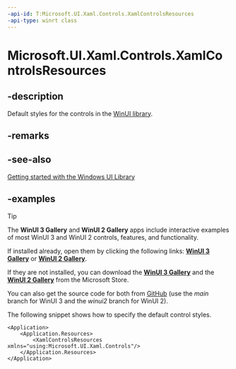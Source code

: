 ```yaml
---
-api-id: T:Microsoft.UI.Xaml.Controls.XamlControlsResources
-api-type: winrt class
---
```


<!-- Class syntax.
public class XamlControlsResources : ResourceDictionary, ResourceDictionary
-->

# Microsoft.UI.Xaml.Controls.XamlControlsResources

## -description

Default styles for the controls in the [WinUI library](https://docs.microsoft.com/uwp/toolkits/winui/).

## -remarks

## -see-also

[Getting started with the Windows UI Library](https://docs.microsoft.com/uwp/toolkits/winui/getting-started)

## -examples

> [!TIP]
> The **WinUI 3 Gallery** and **WinUI 2 Gallery** apps include interactive examples of most WinUI 3 and WinUI 2 controls, features, and functionality.
>
> If installed already, open them by clicking the following links: [**WinUI 3 Gallery**](winui3gallery:) or [**WinUI 2 Gallery**](winui2gallery:).
>
> If they are not installed, you can download the [**WinUI 3 Gallery**](https://www.microsoft.com/p/winui-3-controls-gallery/9p3jfpwwdzrc) and the [**WinUI 2 Gallery**](https://www.microsoft.com/p/xaml-controls-gallery/9msvh128x2zt) from the Microsoft Store.
>
> You can also get the source code for both from [GitHub](https://github.com/Microsoft/WinUI-Gallery) (use the *main* branch for WinUI 3 and the *winui2* branch for WinUI 2).


The following snippet shows how to specify the default control styles.

```xaml
<Application>
    <Application.Resources>
        <XamlControlsResources xmlns="using:Microsoft.UI.Xaml.Controls"/>
    </Application.Resources>
</Application>
```
